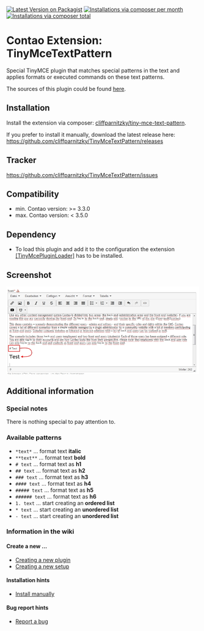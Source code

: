 [![Latest Version on Packagist](http://img.shields.io/packagist/v/cliffparnitzky/tiny-mce-text-pattern.svg?style=flat)](https://packagist.org/packages/cliffparnitzky/tiny-mce-text-pattern)
[![Installations via composer per month](http://img.shields.io/packagist/dm/cliffparnitzky/tiny-mce-text-pattern.svg?style=flat)](https://packagist.org/packages/cliffparnitzky/tiny-mce-text-pattern)
[![Installations via composer total](http://img.shields.io/packagist/dt/cliffparnitzky/tiny-mce-text-pattern.svg?style=flat)](https://packagist.org/packages/cliffparnitzky/tiny-mce-text-pattern)

Contao Extension: TinyMceTextPattern
====================================

Special TinyMCE plugin that matches special patterns in the text and applies formats or executed commands on these text patterns.

The sources of this plugin could be found [here](http://www.tinymce.com/wiki.php/Plugin:textpattern).


Installation
------------

Install the extension via composer: [cliffparnitzky/tiny-mce-text-pattern](https://packagist.org/packages/cliffparnitzky/tiny-mce-text-pattern).

If you prefer to install it manually, download the latest release here: https://github.com/cliffparnitzky/TinyMceTextPattern/releases


Tracker
-------

https://github.com/cliffparnitzky/TinyMceTextPattern/issues


Compatibility
-------------

- min. Contao version: >= 3.3.0
- max. Contao version: <  3.5.0


Dependency
----------

- To load this plugin and add it to the configuration the extension [[TinyMcePluginLoader]](https://github.com/cliffparnitzky/TinyMcePluginLoader) has to be installed.


Screenshot
----------

![Screenshot](screenshot.jpg)


Additional information
----------------------

### Special notes

There is nothing special to pay attention to.

### Available patterns

- `*text*` ... format text **italic**
- `**text**` ... format text **bold**
- `# text` ... format text as **h1**
- `## text` ... format text as **h2**
- `### text` ... format text as **h3**
- `#### text` ... format text as **h4**
- `##### text` ... format text as **h5**
- `###### text` ... format text as **h6**
- `1. text` ... start creating an **ordered list**
- `* text` ... start creating an **unordered list**
- `- text` ... start creating an **unordered list**

### Information in the wiki

#### Create a new ...

* [Creating a new plugin](wiki/Creating-a-new-plugin)
* [Creating a new setup](wiki/Creating-a-new-setup)

#### Installation hints
* [Install manually](wiki/Install-manually)

#### Bug report hints

* [Report a bug](wiki/Report-a-bug)